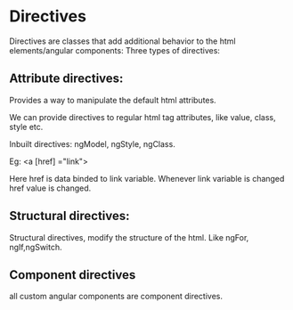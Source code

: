 # Directives
Directives are classes that add additional behavior to the html elements/angular components:
Three types of directives:
## Attribute directives:
Provides a way to manipulate the default html attributes.

We can provide directives to regular html tag attributes, like value, class, style etc.

Inbuilt directives: ngModel, ngStyle, ngClass.

Eg: <a [href] ="link"> </a>

Here href is data binded to link variable. Whenever link variable is changed href value is changed.

## Structural directives:
Structural directives, modify the structure of the html. Like ngFor, ngIf,ngSwitch.

## Component directives 
all custom angular components are component directives.


